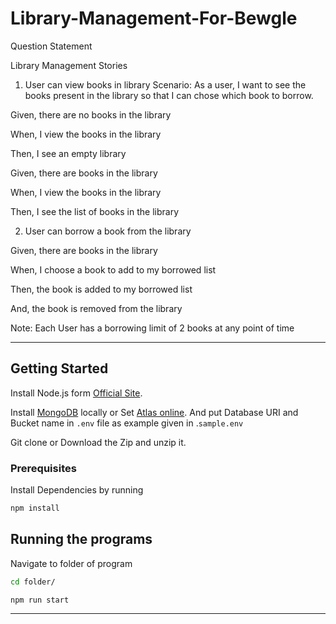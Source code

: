 # Library-Management-For-Bewgle

Question Statement

Library Management
Stories
1. User can view books in library
Scenario: As a user, I want to see the books present in the library so that I can chose which book to borrow.

Given, there are no books in the library

When, I view the books in the library

Then, I see an empty library


Given, there are books in the library

When, I view the books in the library

Then, I see the list of books in the library

2. User can borrow a book from the library

Given, there are books in the library

When, I choose a book to add to my borrowed list

Then, the book is added to my borrowed list

And, the book is removed from the library

Note:
Each User has a borrowing limit of 2 books at any point of time

---

## Getting Started

Install Node.js form [Official Site](https://nodejs.org/en/download/).

Install [MongoDB](https://www.mongodb.com/) locally or Set [Atlas online](https://www.mongodb.com/cloud/atlas/signup). And put Database URI and Bucket name in `.env` file as example given in .`sample.env`

Git clone or Download the Zip and unzip it.

### Prerequisites

Install Dependencies by running

```bash
npm install
```

## Running the programs

Navigate to folder of program

```bash
cd folder/

npm run start
```
---